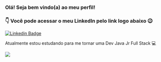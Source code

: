 ### Olá! Seja bem vindo(a) ao meu perfil! 

### :point_down: Você pode acessar o meu LinkedIn pelo link logo abaixo :wink:
[![Linkedin Badge](https://img.shields.io/badge/-LinkedIn-blue?style=flat-square&logo=Linkedin&logoColor=white&link=https://www.linkedin.com/in/carla-carvalho-de-lima-65b92bbb)](https://www.linkedin.com/in/carla-carvalho-de-lima-65b92bbb)


Atualmente estou estudando para me tornar uma Dev Java Jr Full Stack :computer:


<img src="https://pa1.narvii.com/7538/78ff49b1a3304ba9f07b139748c2f59c32592b59r1-480-270_hq.gif">




<!--
**CarlaCarvaLima/CarlaCarvaLima** is a ✨ _special_ ✨ repository because its `README.md` (this file) appears on your GitHub profile.

Here are some ideas to get you started:

- 🔭 I’m currently working on ...
- 🌱 I’m currently learning ...
- 👯 I’m looking to collaborate on ...
- 🤔 I’m looking for help with ...
- 💬 Ask me about ...
- 📫 How to reach me: ...
- 😄 Pronouns: ...
- ⚡ Fun fact: ...
-->
